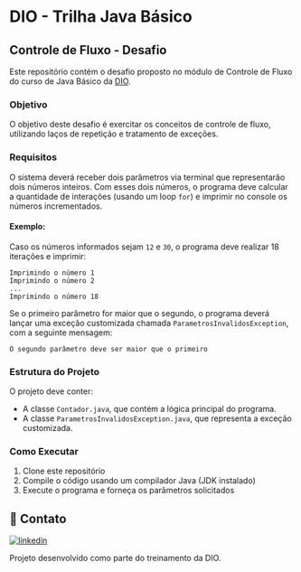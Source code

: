 # DIO - Trilha Java Básico

## Controle de Fluxo - Desafio

Este repositório contém o desafio proposto no módulo de Controle de Fluxo do curso de Java Básico da [DIO](https://www.dio.me/).

### Objetivo

O objetivo deste desafio é exercitar os conceitos de controle de fluxo, utilizando laços de repetição e tratamento de exceções.

### Requisitos

O sistema deverá receber dois parâmetros via terminal que representarão dois números inteiros. Com esses dois números, o programa deve calcular a quantidade de interações (usando um loop `for`) e imprimir no console os números incrementados.

#### Exemplo:

Caso os números informados sejam `12` e `30`, o programa deve realizar 18 iterações e imprimir:

```
Imprimindo o número 1
Imprimindo o número 2
...
Imprimindo o número 18
```

Se o primeiro parâmetro for maior que o segundo, o programa deverá lançar uma exceção customizada chamada `ParametrosInvalidosException`, com a seguinte mensagem:

```
O segundo parâmetro deve ser maior que o primeiro
```

### Estrutura do Projeto

O projeto deve conter:

- A classe `Contador.java`, que contém a lógica principal do programa.
- A classe `ParametrosInvalidosException.java`, que representa a exceção customizada.

### Como Executar

1. Clone este repositório
2. Compile o código usando um compilador Java (JDK instalado)
3. Execute o programa e forneça os parâmetros solicitados

## 🔗 Contato

[![linkedin](https://img.shields.io/badge/linkedin-0A66C2?style=for-the-badge&logo=linkedin&logoColor=white)][linkedin]

Projeto desenvolvido como parte do treinamento da DIO.

[linkedin]: https://www.linkedin.com/in/heitor-augusto-dev